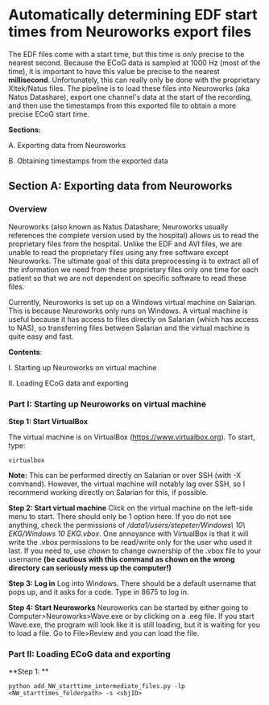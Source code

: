 # Automatically determining EDF start times from Neuroworks export files

The EDF files come with a start time, but this time is only precise to the nearest second. Because the ECoG data is sampled at 1000 Hz (most of the time), it is important to have this value be precise to the nearest **millisecond**. Unfortunately, this can really only be done with the proprietary Xltek/Natus files. The pipeline is to load these files into Neuroworks (aka Natus Datashare), export one channel's data at the start of the recording, and then use the timestamps from this exported file to obtain a more precise ECoG start time.

**Sections:**

A. Exporting data from Neuroworks

B. Obtaining timestamps from the exported data


## Section A: Exporting data from Neuroworks

### Overview

Neuroworks (also known as Natus Datashare; Neuroworks usually references the complete version used by the hospital) allows us to read the proprietary files from the hospital. Unlike the EDF and AVI files, we are unable to read the proprietary files using any free software except Neuroworks. The ultimate goal of this data preprocessing is to extract all of the information we need from these proprietary files only one time for each patient so that we are not dependent on specific software to read these files.

Currently, Neuroworks is set up on a Windows virtual machine on Salarian. This is because Neuroworks only runs on Windows. A virtual machine is useful because it has access to files directly on Salarian (which has access to NAS), so transferring files between Salarian and the virtual machine is quite easy and fast.

**Contents**:

I. Starting up Neuroworks on virtual machine

II. Loading ECoG data and exporting

### Part I: Starting up Neuroworks on virtual machine

**Step 1: Start VirtualBox**

The virtual machine is on VirtualBox (https://www.virtualbox.org). To start, type:

```
virtualbox
```

**Note:** This can be performed directly on Salarian or over SSH (with -X command). However, the virtual machine will notably lag over SSH, so I recommend working directly on Salarian for this, if possible.


**Step 2: Start virtual machine**
Click on the virtual machine on the left-side menu to start. There should only be 1 option here. If you do not see anything, check the permissions of */data1/users/stepeter/Windows\ 10\ EKG/Windows 10 EKG.vbox*. One annoyance with VirtualBox is that it will write the .vbox permissions to be read/write only for the user who used it last. If you need to, use *chown* to change ownership of the .vbox file to your username **(be cautious with this command as chown on the wrong directory can seriously mess up the computer!)**


**Step 3: Log in**
Log into Windows. There should be a default username that pops up, and it asks for a code. Type in 8675 to log in.


**Step 4: Start Neuroworks**
Neuroworks can be started by either going to Computer>Neuroworks>Wave.exe or by clicking on a .eeg file. If you start Wave.exe, the program will look like it is still loading, but it is waiting for you to load a file. Go to File>Review and you can load the file.


### Part II: Loading ECoG data and exporting

**Step 1: **

```
python add_NW_starttime_intermediate_files.py -lp <NW_starttimes_folderpath> -s <sbjID>
```

